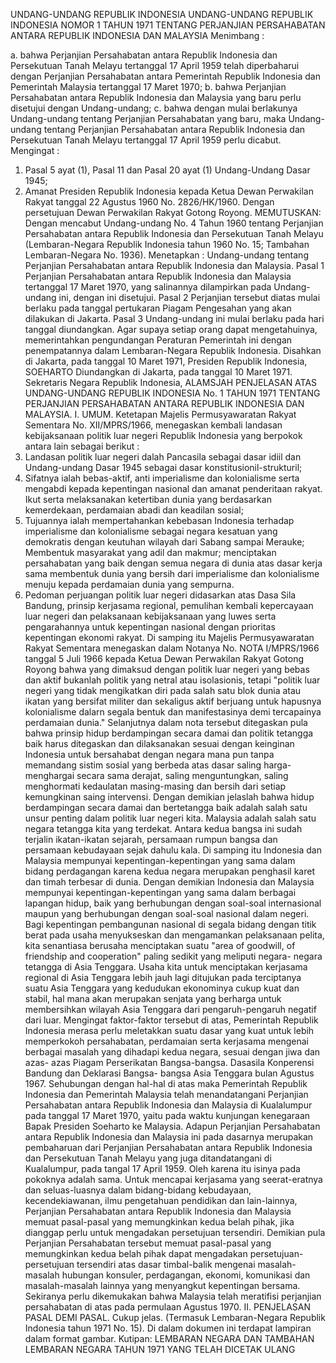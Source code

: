  UNDANG-UNDANG REPUBLIK INDONESIA UNDANG-UNDANG REPUBLIK INDONESIA NOMOR 1 TAHUN 1971 TENTANG PERJANJIAN PERSAHABATAN ANTARA REPUBLIK INDONESIA DAN MALAYSIA
Menimbang :

a. bahwa Perjanjian Persahabatan antara Republik Indonesia dan Persekutuan Tanah Melayu tertanggal 17 April 1959 telah diperbaharui dengan Perjanjian Persahabatan antara Pemerintah Republik Indonesia dan Pemerintah Malaysia tertanggal 17 Maret 1970;
b. bahwa Perjanjian Persahabatan antara Republik Indonesia dan Malaysia yang baru perlu disetujui dengan Undang-undang;
c. bahwa dengan mulai berlakunya Undang-undang tentang Perjanjian Persahabatan yang baru, maka Undang-undang tentang Perjanjian Persahabatan antara Republik Indonesia dan Persekutuan Tanah Melayu tertanggal 17 April 1959 perlu dicabut.
Mengingat :

1. Pasal 5 ayat (1), Pasal 11 dan Pasal 20 ayat (1) Undang-Undang Dasar 1945;
2. Amanat Presiden Republik Indonesia kepada Ketua Dewan Perwakilan Rakyat tanggal 22 Agustus 1960 No. 2826/HK/1960. Dengan persetujuan Dewan Perwakilan Rakyat Gotong Royong.
MEMUTUSKAN:
 Dengan mencabut Undang-undang No. 4 Tahun 1960 tentang Perjanjian Persahabatan antara Republik Indonesia dan Persekutuan Tanah Melayu (Lembaran-Negara Republik Indonesia tahun 1960 No. 15; Tambahan Lembaran-Negara No. 1936). Menetapkan : Undang-undang tentang Perjanjian Persahabatan antara Republik Indonesia dan Malaysia.
Pasal 1
Perjanjian Persahabatan antara Republik Indonesia dan Malaysia tertanggal 17 Maret 1970, yang salinannya dilampirkan pada Undang-undang ini, dengan ini disetujui.
Pasal 2
Perjanjian tersebut diatas mulai berlaku pada tanggal pertukaran Piagam Pengesahan yang akan dilakukan di Jakarta.
Pasal 3
Undang-undang ini mulai berlaku pada hari tanggal diundangkan. Agar supaya setiap orang dapat mengetahuinya, memerintahkan pengundangan Peraturan Pemerintah ini dengan penempatannya dalam Lembaran-Negara Republik Indonesia. Disahkan di Jakarta, pada tanggal 10 Maret 1971, Presiden Republik Indonesia, SOEHARTO Diundangkan di Jakarta, pada tanggal 10 Maret 1971. Sekretaris Negara Republik Indonesia, ALAMSJAH PENJELASAN ATAS UNDANG-UNDANG REPUBLIK INDONESIA No. 1 TAHUN 1971 TENTANG PERJANJIAN PERSAHABATAN ANTARA REPUBLIK INDONESIA DAN MALAYSIA. I. UMUM. Ketetapan Majelis Permusyawaratan Rakyat Sementara No. XII/MPRS/1966, menegaskan kembali landasan kebijaksanaan politik luar negeri Republik Indonesia yang berpokok antara lain sebagai berikut :
1. Landasan politik luar negeri dalah Pancasila sebagai dasar idiil dan Undang-undang Dasar 1945 sebagai dasar konstitusionil-strukturil;
2. Sifatnya ialah bebas-aktif, anti imperialisme dan kolonialisme serta mengabdi kepada kepentingan nasional dan amanat penderitaan rakyat. Ikut serta melaksanakan ketertiban dunia yang berdasarkan kemerdekaan, perdamaian abadi dan keadilan sosial;
3. Tujuannya ialah mempertahankan kebebasan Indonesia terhadap imperialisme dan kolonialisme sebagai negara kesatuan yang demokratis dengan keutuhan wilayah dari Sabang sampai Merauke; Membentuk masyarakat yang adil dan makmur; menciptakan persahabatan yang baik dengan semua negara di dunia atas dasar kerja sama membentuk dunia yang bersih dari imperialisme dan kolonialisme menuju kepada perdamaian dunia yang sempurna.
4. Pedoman perjuangan politik luar negeri didasarkan atas Dasa Sila Bandung, prinsip kerjasama regional, pemulihan kembali kepercayaan luar negeri dan pelaksanaan kebijaksanaan yang luwes serta pengarahannya untuk kepentingan nasional dengan prioritas kepentingan ekonomi rakyat. Di samping itu Majelis Permusyawaratan Rakyat Sementara menegaskan dalam Notanya No. NOTA I/MPRS/1966 tanggal 5 Juli 1966 kepada Ketua Dewan Perwakilan Rakyat Gotong Royong bahwa yang dimaksud dengan politik luar negeri yang bebas dan aktif bukanlah politik yang netral atau isolasionis, tetapi "politik luar negeri yang tidak mengikatkan diri pada salah satu blok dunia atau ikatan yang bersifat militer dan sekaligus aktif berjuang untuk hapusnya kolonialisme dalarn segala bentuk dan manifestasinya demi tercapainya perdamaian dunia." Selanjutnya dalam nota tersebut ditegaskan pula bahwa prinsip hidup berdampingan secara damai dan politik tetangga baik harus ditegaskan dan dilaksanakan sesuai dengan keinginan Indonesia untuk bersahabat dengan negara mana pun tanpa memandang sistim sosial yang berbeda atas dasar saling harga-menghargai secara sama derajat, saling menguntungkan, saling menghormati kedaulatan masing-masing dan bersih dari setiap kemungkinan saing intervensi. Dengan demikian jelaslah bahwa hidup berdampingan secara damai dan bertetangga baik adalah salah satu unsur penting dalam politik luar negeri kita. Malaysia adalah salah satu negara tetangga kita yang terdekat. Antara kedua bangsa ini sudah terjalin ikatan-ikatan sejarah, persamaan rumpun bangsa dan persamaan kebudayaan sejak dahulu kala. Di samping itu Indonesia dan Malaysia mempunyai kepentingan-kepentingan yang sama dalam bidang perdagangan karena kedua negara merupakan penghasil karet dan timah terbesar di dunia. Dengan demikian Indonesia dan Malaysia mempunyai kepentingan-kepentingan yang sama dalam berbagai lapangan hidup, baik yang berhubungan dengan soal-soal internasional maupun yang berhubungan dengan soal-soal nasional dalam negeri. Bagi kepentingan pembangunan nasional di segala bidang dengan titik berat pada usaha menyukseskan dan mengamankan pelaksanaan pelita, kita senantiasa berusaha menciptakan suatu "area of goodwill, of friendship and cooperation" paling sedikit yang meliputi negara- negara tetangga di Asia Tenggara. Usaha kita untuk menciptakan kerjasama regional di Asia Tenggara lebih jauh lagi ditujukan pada terciptanya suatu Asia Tenggara yang kedudukan ekonominya cukup kuat dan stabil, hal mana akan merupakan senjata yang berharga untuk membersihkan wilayah Asia Tenggara dari pengaruh-pengaruh negatif dari luar. Mengingat faktor-faktor tersebut di atas, Pemerintah Republik Indonesia merasa perlu meletakkan suatu dasar yang kuat untuk lebih memperkokoh persahabatan, perdamaian serta kerjasama mengenai berbagai masalah yang dihadapi kedua negara, sesuai dengan jiwa dan azas- azas Piagam Perserikatan Bangsa-bangsa. Dasasila Konperensi Bandung dan Deklarasi Bangsa- bangsa Asia Tenggara bulan Agustus 1967. Sehubungan dengan hal-hal di atas maka Pemerintah Republik Indonesia dan Pemerintah Malaysia telah menandatangani Perjanjian Persahabatan antara Republik Indonesia dan Malaysia di Kualalumpur pada tanggal 17 Maret 1970, yaitu pada waktu kunjungan kenegaraan Bapak Presiden Soeharto ke Malaysia. Adapun Perjanjian Persahabatan antara Republik Indonesia dan Malaysia ini pada dasarnya merupakan pembaharuan dari Perjanjian Persahabatan antara Republik Indonesia dan Persekutuan Tanah Melayu yang juga ditandatangani di Kualalumpur, pada tangal 17 April 1959. Oleh karena itu isinya pada pokoknya adalah sama. Untuk mencapai kerjasama yang seerat-eratnya dan seluas-luasnya dalam bidang-bidang kebudayaan, kecendekiawanan, ilmu pengetahuan pendidikan dan lain-lainnya, Perjanjian Persahabatan antara Republik Indonesia dan Malaysia memuat pasal-pasal yang memungkinkan kedua belah pihak, jika dianggap perlu untuk mengadakan persetujuan tersendiri. Demikian pula Perjanjian Persahabatan tersebut memuat pasal-pasal yang memungkinkan kedua belah pihak dapat mengadakan persetujuan-persetujuan tersendiri atas dasar timbal-balik mengenai masalah-masalah hubungan konsuler, perdagangan, ekonomi, komunikasi dan masalah-masalah lainnya yang menyangkut kepentingan bersama. Sekiranya perlu dikemukakan bahwa Malaysia telah meratifisi perjanjian persahabatan di atas pada permulaan Agustus 1970. II. PENJELASAN PASAL DEMI PASAL. Cukup jelas. (Termasuk Lembaran-Negara Republik Indonesia tahun 1971 No. 15). Di dalam dokumen ini terdapat lampiran dalam format gambar. Kutipan: LEMBARAN NEGARA DAN TAMBAHAN LEMBARAN NEGARA TAHUN 1971 YANG TELAH DICETAK ULANG